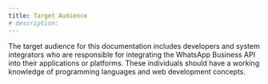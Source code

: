 ```yaml
---
title: Target Audience
# description:
---
```


The target audience for this documentation includes developers and system integrators who are responsible for integrating the WhatsApp Business API into their applications or platforms. These individuals should have a working knowledge of programming languages and web development concepts.
